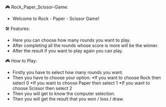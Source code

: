 🎮 Rock_Paper_Scissor-Game:

  * Welcome to Rock - Paper - Scissor Game!

🛠️ Features:
  * Here you can choose how many rounds you want to play.
  * After completing all the rounds whose score is more will be the winner.
  * After the result if you want to play again you can play.

🎮 How to Play:
  * Firstly you have to select how many rounds you want.
  * Then you have to choose your option:
                                         *If you want to choose Rock then select 0
                                         *If you want to choose Paper then select 1
                                         *If you want to choose Scissor then select 2
  * Then you will get to know the computer selection.
  * Then you will get the result that you won / loss / draw. 
